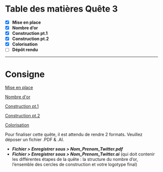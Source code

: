 # Table des matières Quête 3

- [x]  **Mise en place**
- [x]  **Nombre d’or**
- [x]  **Construction pt.1**
- [x]  **Construction pt.2**
- [x]  **Colorisation**
- [ ]  **Dépôt rendu**

---

# Consigne

[Mise en place](https://happy-comb-a9d.notion.site/Mise-en-place-86b7213cbe9642a6877720982db723fb)

[Nombre d'or](https://happy-comb-a9d.notion.site/Nombre-d-or-aa24e37c5381414283d6a2ae7cfb4fbe)

[Construction pt.1](https://happy-comb-a9d.notion.site/Construction-pt-1-5c82067264354f178701936f519803fc)

[Construction pt.2](https://happy-comb-a9d.notion.site/Construction-pt-2-4e8a0690c3dd42bc94fd458daeb5d004)

[Colorisation](https://happy-comb-a9d.notion.site/Colorisation-7b4a94dc604443508d54be27a7876429)

Pour finaliser cette quête, il est attendu de rendre 2 formats. Veuillez déposer un fichier .PDF & .AI.

- ***Fichier > Enregistrer sous > Nom_Prenom_Twitter.pdf***
- ***Fichier > Enregistrer sous > Nom_Prenom_Twitter.ai***  (qui doit contenir les différentes étapes de la quête : la structure du nombre d’or, l’ensemble des cercles de construction et votre logotype final)